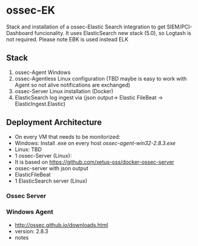 # ossec-EK
Stack and installation of a ossec-Elastic Search integration to get SIEM/PCI-Dashboard funcionality. 
It uses ElasticSearch new stack (5.0), so Logtash is not required. Please note EBK is used instead ELK

## Stack
1. ossec-Agent Windows  
2. ossec-Agentless Linux configuration  (TBD maybe is easy to work with Agent so not alive notifications are exchanged)
2. ossec-Server Linux installation (Docker)
3. ElasticSearch log ingest via (json output-> Elastic FileBeat -> ElasticIngest.Elastic)

## Deployment Architecture
* On every VM that needs to be monitorized:
 * Windows: Install .exe on every host _ossec-agent-win32-2.8.3.exe_
 * Linux: TBD
* 1 ossec-Server (Linux):  
 * It is based on https://github.com/xetus-oss/docker-ossec-server
 * ossec-server with json output
 * ElasticFileBeat
* 1 ElasticSearch server (Linux)


### Ossec Server

### Windows Agent
- http://ossec.github.io/downloads.html
- version: 2.8.3
- notes
